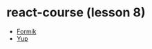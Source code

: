 # react-course (lesson 8)

- [Formik](https://formik.org/)
- [Yup](https://www.npmjs.com/package/yup)

